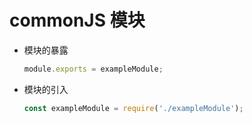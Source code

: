 # commonJS 模块

- 模块的暴露
    ```javascript
    module.exports = exampleModule;
    ```
- 模块的引入
    ```javascript
    const exampleModule = require('./exampleModule');
    ```